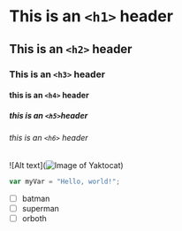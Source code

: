 # This is an `<h1>` header
## This is an `<h2>` header
### This is an `<h3>` header
#### this is an `<h4>` header
##### this is an `<h5>`header
###### this is an `<h6>` header
![Alt text](![Image of Yaktocat](https://octodex.github.com/images/yaktocat.png))
``` javascript
var myVar = "Hello, world!";
```
- [ ] batman
- [ ] superman
- [ ] orboth
